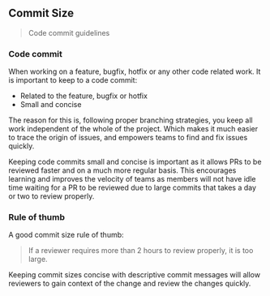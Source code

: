 ## Commit Size

> Code commit guidelines

### Code commit

When working on a feature, bugfix, hotfix or any other code related work. It is important to keep to a code commit:

- Related to the feature, bugfix or hotfix
- Small and concise

The reason for this is, following proper branching strategies, you keep all work independent of the whole of the project. Which makes it much easier to trace the origin of issues, and empowers teams to find and fix issues quickly.

Keeping code commits small and concise is important as it allows PRs to be reviewed faster and on a much more regular basis. This encourages learning and improves the velocity of teams as members will not have idle time waiting for a PR to be reviewed due to large commits that takes a day or two to review properly.

### Rule of thumb

A good commit size rule of thumb: 

> If a reviewer requires more than 2 hours to review properly, it is too large.

Keeping commit sizes concise with descriptive commit messages will allow reviewers to gain context of the change and review the changes quickly.
